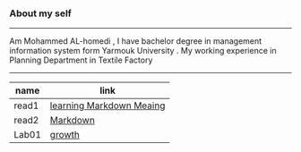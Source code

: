 ### About my self ###
-----
Am Mohammed AL-homedi , I have bachelor degree in management information system form Yarmouk University . My working experience in Planning Department in Textile Factory

------


| name | link |
| ----------- | ----------- |
| read1 | [learning Markdown Meaing ](learningmarkdown)
| read2 | [Markdown](markdown) |
| Lab01 | [growth](growthMindset) |
